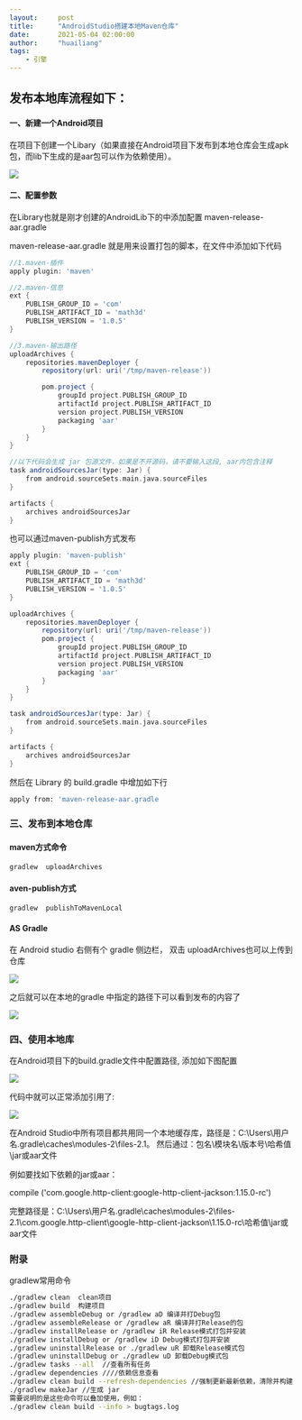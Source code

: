 ```yaml
---
layout:     post
title:      "AndroidStudio搭建本地Maven仓库"
date:       2021-05-04 02:00:00
author:     "huailiang"
tags:
    - 引擎
---
```



## 发布本地库流程如下：

#### 一、新建一个Android项目

在项目下创建一个Libary（如果直接在Android项目下发布到本地仓库会生成apk包，而lib下生成的是aar包可以作为依赖使用）。

![](/img/post-android/mav1.jpg)

#### 二、配置参数

在Library也就是刚才创建的AndroidLib下的中添加配置 maven-release-aar.gradle

maven-release-aar.gradle 就是用来设置打包的脚本，在文件中添加如下代码

```groovy
//1.maven-插件
apply plugin: 'maven'

//2.maven-信息
ext {
    PUBLISH_GROUP_ID = 'com'
    PUBLISH_ARTIFACT_ID = 'math3d'
    PUBLISH_VERSION = '1.0.5'
}

//3.maven-输出路径
uploadArchives {
    repositories.mavenDeployer {
        repository(url: uri('/tmp/maven-release'))

        pom.project {
            groupId project.PUBLISH_GROUP_ID
            artifactId project.PUBLISH_ARTIFACT_ID
            version project.PUBLISH_VERSION
            packaging 'aar'
        }
    }
}

//以下代码会生成 jar 包源文件，如果是不开源码，请不要输入这段, aar内包含注释
task androidSourcesJar(type: Jar) {
    from android.sourceSets.main.java.sourceFiles
}

artifacts {
    archives androidSourcesJar
}
```


也可以通过maven-publish方式发布

```groovy
apply plugin: 'maven-publish'
ext {
    PUBLISH_GROUP_ID = 'com'
    PUBLISH_ARTIFACT_ID = 'math3d'
    PUBLISH_VERSION = '1.0.5'
}

uploadArchives {
    repositories.mavenDeployer {
        repository(url: uri('/tmp/maven-release'))
        pom.project {
            groupId project.PUBLISH_GROUP_ID
            artifactId project.PUBLISH_ARTIFACT_ID
            version project.PUBLISH_VERSION
            packaging 'aar'
        }
    }
}

task androidSourcesJar(type: Jar) {
    from android.sourceSets.main.java.sourceFiles
}

artifacts {
    archives androidSourcesJar
}
```

然后在 Library 的 build.gradle 中增加如下行

```sh
apply from: 'maven-release-aar.gradle
```

### 三、发布到本地仓库

#### maven方式命令

```sh
gradlew  uploadArchives
```

#### aven-publish方式
```sh
gradlew  publishToMavenLocal
```

#### AS Gradle

在 Android studio 右侧有个 gradle 侧边栏， 双击 uploadArchives也可以上传到仓库

![](/img/post-android/mav2.jpg)

之后就可以在本地的gradle 中指定的路径下可以看到发布的内容了

![](/img/post-android/mav3.jpg)



### 四、使用本地库

在Android项目下的build.gradle文件中配置路径, 添加如下图配置


![](/img/post-android/mav4.jpg)

代码中就可以正常添加引用了:

![](/img/post-android/mav5.jpg)

在Android Studio中所有项目都共用同一个本地缓存库，路径是：C:\Users\用户名\.gradle\caches\modules-2\files-2.1。
然后通过：包名\模块名\版本号\哈希值\jar或aar文件

例如要找如下依赖的jar或aar：

compile ('com.google.http-client:google-http-client-jackson:1.15.0-rc')

完整路径是：C:\Users\用户名\.gradle\caches\modules-2\files-2.1\com.google.http-client\google-http-client-jackson\1.15.0-rc\哈希值\jar或aar文件

### 附录


gradlew常用命令

```sh
./gradlew clean  clean项目
./gradlew build  构建项目
./gradlew assembleDebug or /gradlew aD 编译并打Debug包
./gradlew assembleRelease or /gradlew aR 编译并打Release的包
./gradlew installRelease or /gradlew iR Release模式打包并安装
./gradlew installDebug or /gradlew iD Debug模式打包并安装
./gradlew uninstallRelease or ./gradlew uR 卸载Release模式包
./gradlew uninstallDebug or ./gradlew uD 卸载Debug模式包
./gradlew tasks --all  //查看所有任务
./gradlew dependencies ////依赖信息查看
./gradlew clean build --refresh-dependencies //强制更新最新依赖，清除并构建
./gradlew makeJar //生成 jar
需要说明的是这些命令可以叠加使用，例如：
./gradlew clean build --info > bugtags.log
```
